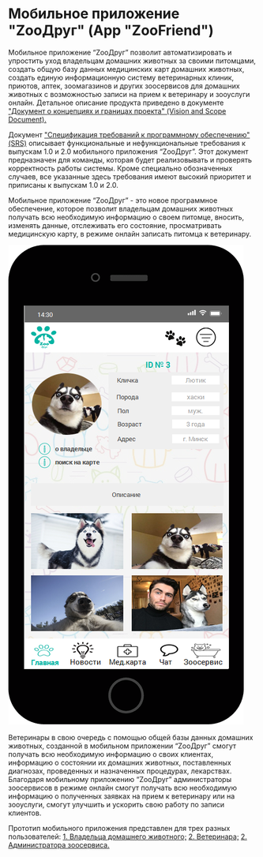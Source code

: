# Мобильное приложение "ZooДруг" (App "ZooFriend")

Мобильное приложение “ZooДруг” позволит автоматизировать и упростить уход владельцам домашних животных за своими питомцами, создать общую базу данных медицинских карт домашних животных, создать единую информационную систему ветеринарных клиник, приютов, аптек, зоомагазинов и других зоосервисов для домашних животных с возможностью записи на прием к ветеринару и зооуслуги онлайн. 
Детальное описание продукта приведено в документе ["Документ о концепциях и границах проекта" (Vision and Scope Document).](https://docs.google.com/document/d/1qyuNK7egBP4tBQ9py71pnCeYJ1cmJxr6NPBNKB3Izz0/edit?usp=sharing)

Документ ["Спецификация требований к программному обеспечению" (SRS)](https://docs.google.com/document/d/1p2pcraBH1HWohwvThOL53N-opbe03pxxzxml8CFQhsE/edit?usp=sharing) описывает функциональные и нефункциональные требования к выпускам 1.0 и 2.0 мобильного приложения “ZooДруг”. Этот документ предназначен для команды, которая будет реализовывать и проверять корректность работы системы. Кроме специально обозначенных случаев, все указанные здесь требования имеют высокий приоритет и приписаны к выпускам 1.0 и 2.0.

Мобильное приложение “ZooДруг” - это новое программное обеспечение, которое позволит  владельцам домашних животных получать всю необходимую информацию о своем питомце, вносить, изменять данные, отслеживать его состояние, просматривать медицинскую карту, в режиме онлайн записать питомца к ветеринару. 

![user main page](/img/mainpage.png)

Ветеринары в свою очередь с помощью общей базы данных домашних животных, созданной в мобильном приложении “ZooДруг” смогут получать всю необходимую информацию о своих клиентах, информацию о состоянии их домашних животных, поставленных диагнозах, проведенных и назначенных процедурах, лекарствах. Благодаря мобильному приложению “ZooДруг” администраторы зоосервисов в режиме онлайн  смогут получать всю необходимую информацию о полученных заявках на прием к ветеринару или на зооуслуги, смогут улучшить и ускорить свою работу по записи клиентов.

Прототип мобильного приложения представлен для трех разных пользователей: 
[1. Владельца домашнего животного;](https://drive.google.com/open?id=1ITm7TTHiZT4B3AmNzkQWPHL3uRudo6gb)
[2. Ветеринара;](https://drive.google.com/open?id=1GLMNFFuKG8xQSQhLt-DOu5CIu5QzIaz4)
[2. Администратора зоосервиса.](https://drive.google.com/open?id=13F6zH-LYh0TyUAyCicxcYatJNAR5hU7P)
